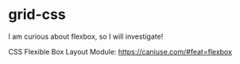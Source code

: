 

# grid-css

I am curious about flexbox, so I will investigate!



CSS Flexible Box Layout Module: https://caniuse.com/#feat=flexbox